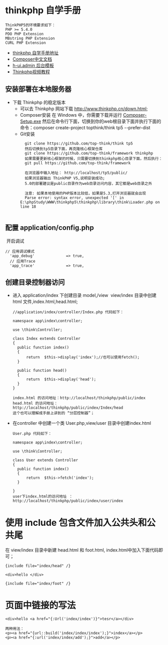 # thinkphp 自学手册

```
ThinkPHP5的环境要求如下：
PHP >= 5.4.0
PDO PHP Extension
MBstring PHP Extension
CURL PHP Extension
```

* [thinkphp 自学手册地址](https://www.kancloud.cn/manual/thinkphp5/118003)
* [Composer中文文档](https://www.kancloud.cn/thinkphp/composer/35668)
* [h-ui.admin 后台模板](http://www.h-ui.net/H-ui.admin.shtml)
* [Thinkphp视频教程](https://www.kancloud.cn/tpshop/thinkphp5/220686)

## 安装部署在本地服务器

* 下载 Thinkphp 的稳定版本
  - 可以去 Thinkphp 网站下载 http://www.thinkphp.cn/down.html;
  - Composer安装 在 Windows 中，你需要下载并运行  [Composer-Setup.exe](https://getcomposer.org/Composer-Setup.exe)
    然后在命令行下面，切换到你的web根目录下面并执行下面的命令：composer create-project topthink/think tp5  --prefer-dist
  - Git安装
    ```
      git clone https://github.com/top-think/think tp5
      然后切换到tp5目录下面，再克隆核心框架仓库
      git clone https://github.com/top-think/framework thinkphp
      如果需要更新核心框架的时候，只需要切换到thinkphp核心目录下面，然后执行：
      git pull https://github.com/top-think/framework
      
      在浏览器中输入地址： http://localhost/tp5/public/
      如果浏览器输出 ThinkPHP V5,说明安装成功;  
      5.0的部署建议是public目录作为web目录访问内容，其它都是web目录之外  
      
      注意: 如果本地使用的PHP版本比较低，如果是5.3,打开浏览器就会出现
      Parse error: syntax error, unexpected '[' in E:\phpStudy\WWW\thinkphp5\thinkphp\library\think\Loader.php on line 18
      
    ```
    
## 配置 application/config.php
  
  开启调试
  
  ```
  // 应用调试模式
    'app_debug'              => true,
    // 应用Trace
    'app_trace'              => true,
  ```

## 创建目录控制器访问

* 进入 application/index 下创建目录  model,/view
  view/index 目录中创建 html 文件,index.html,head.html;
  
  ```
  //application/index/controller/Index.php 代码如下：
  
  namespace app\index\controller;

  use \think\Controller;

  class Index extends Controller
  {
    public function index()
    {
        return  $this->display('index');//也可以使用fetch();
    }
    
    public function head()
    {
        return  $this->display('head');
    }
  }
  
  index.html 的访问地址：http://localhost/thinkphp/public/index
  head.html 的访问地址： http://localhost/thinkphp/public/index/Index/head
  这个也可以理解成手册上讲到的 “分层控制器”；
  
  ```
  
* 在controller 中创建一个类 User.php,view/user 目录中创建index.html

  ```
  User.php 代码如下：
  
  namespace app\index\controller;

  use \think\Controller;

  class User extends Controller
  {
    public function index()
    {
        return  $this->fetch('index');
    }

  }
  user下index.html的访问地址 ：http://localhost/thinkphp/public/index/user/index
  
  ```


# 使用 include 包含文件加入公共头和公共尾

在 view/index 目录中新建 head.html 和 foot.html, index.html中加入下面代码即可；

```
{include file="index/head" /}

<div>hello </div>

{include file="index/foot" /}

```

# 页面中链接的写法 

```
<div>hello <a href="{:Url('index/index')}">tesr</a></div>

两种用法：
<p><a href="{url::build('index/index/index');}">index</a></p>
<p><a href="{:url('index/index/add');}">add</a></p>
```
